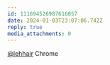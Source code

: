 ```yaml
---
id: 111694526987616057
date: 2024-01-03T23:07:06.742Z
reply: true
media_attachments: 0
---
```


[@lehhair](https://misskey.lehhair.net/@lehhair) Chrome

